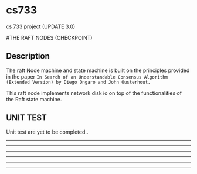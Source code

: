 # cs733
cs 733 project (UPDATE 3.0)

#THE RAFT NODES (CHECKPOINT)

Description
-----------

The raft Node machine and state machine is built on the principles provided in the paper ``` In Search of an Understandable Consensus Algorithm (Extended Version) by Diego Ongaro and John Ousterhout. ``` 

This raft node implements network disk io on top of the functionalities of the Raft state machine.



UNIT TEST 
----------
Unit test are yet to be completed..



***
***
***
***
***
___
